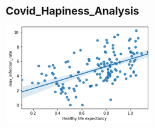 # Covid_Hapiness_Analysis

![Sample Regression!](https://github.com/chens28/Covid_Hapiness_Analysis/blob/main/download3.png)
